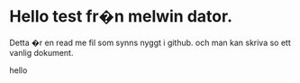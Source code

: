 # Hello test fr�n melwin dator.

Detta �r en read me fil som synns nyggt i github. och man kan skriva so ett vanlig dokument.

hello
